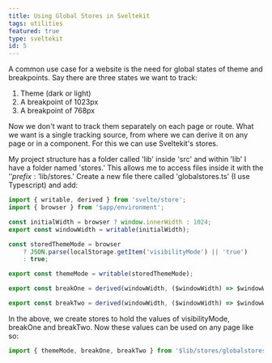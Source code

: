 ```yaml
---
title: Using Global Stores in Sveltekit
tags: utilities
featured: true
type: sveltekit
id: 5
---
```


A common use case for a website is the need for global states of theme and breakpoints. Say there are three states we want to track:

1. Theme (dark or light)
2. A breakpoint of 1023px
3. A breakpoint of 768px

Now we don't want to track them separately on each page or route. What we want is a single tracking source, from where we can derive it on any page or in a component. For this we can use Sveltekit's stores.

My project structure has a folder called 'lib' inside 'src' and within 'lib' I have a folder named 'stores.' This allows me to access files inside it with the '$' prefix: '$lib/stores.' Create a new file there called 'globalstores.ts' (I use Typescript) and add:

```javascript
import { writable, derived } from 'svelte/store';
import { browser } from '$app/environment';

const initialWidth = browser ? window.innerWidth : 1024;
export const windowWidth = writable(initialWidth);

const storedThemeMode = browser
	? JSON.parse(localStorage.getItem('visibilityMode') || 'true')
	: true;

export const themeMode = writable(storedThemeMode);

export const breakOne = derived(windowWidth, ($windowWidth) => $windowWidth <= 1023);

export const breakTwo = derived(windowWidth, ($windowWidth) => $windowWidth <= 768);
```

In the above, we create stores to hold the values of visibilityMode, breakOne and breakTwo. Now these values can be used on any page like so:

```javascript
import { themeMode, breakOne, breakTwo } from '$lib/stores/globalstores';
```
